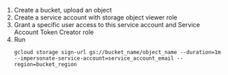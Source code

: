 1. Create a bucket, upload an object
2. Create a service account with storage object viewer role
3. Grant a specific user access to this service account and Service Account Token Creator role
4. Run
   ```
   gcloud storage sign-url gs://bucket_name/object_name --duration=1m --impersonate-service-account=service_account_email --region=bucket_region
   ```
